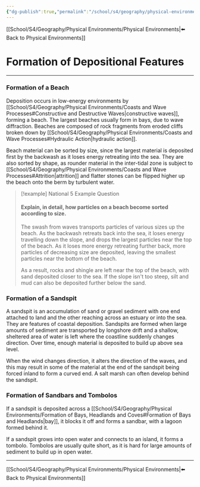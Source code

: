 ```yaml
---
{"dg-publish":true,"permalink":"/school/s4/geography/physical-environments/formation-of-depositional-features/","dgHomeLink":true,"dgPassFrontmatter":false}
---
```


[[School/S4/Geography/Physical Environments/Physical Environments|⬅️ Back to Physical Environments]]
# Formation of Depositional Features
---

### Formation of a Beach
Deposition occurs in low-energy environments by [[School/S4/Geography/Physical Environments/Coasts and Wave Processes#Constructive and Destructive Waves|constructive waves]], forming a beach. The largest beaches usually form in bays, due to wave diffraction. Beaches are composed of rock fragments from eroded cliffs broken down by [[School/S4/Geography/Physical Environments/Coasts and Wave Processes#Hydraulic Action|hydraulic action]].

Beach material can be sorted by size, since the largest material is deposited first by the backwash as it loses energy retreating into the sea. They are also sorted by shape, as rounder material in the inter-tidal zone is subject to [[School/S4/Geography/Physical Environments/Coasts and Wave Processes#Attrition|attrition]] and flatter stones can be flipped higher up the beach onto the berm by turbulent water.

> [!example] National 5 Example Question
> 
> #### Explain, in detail, how particles on a beach become sorted according to size.
> 
> The swash from waves transports particles of various sizes up the beach. As the backwash retreats back into the sea, it loses energy travelling down the slope, and drops the largest particles near the top of the beach. As it loses more energy retreating further back, more particles of decreasing size are deposited, leaving the smallest particles near the bottom of the beach.
> 
> As a result, rocks and shingle are left near the top of the beach, with sand deposited closer to the sea. If the slope isn't too steep, silt and mud can also be deposited further below the sand.

### Formation of a Sandspit
A sandspit is an accumulation of sand or gravel sediment with one end attached to land and the other reaching across an estuary or into the sea. They are features of coastal deposition. Sandspits are formed when large amounts of sediment are transported by longshore drift and a shallow, sheltered area of water is left where the coastline suddenly changes direction. Over time, enough material is deposited to build up above sea level.

When the wind changes direction, it alters the direction of the waves, and this may result in some of the material at the end of the sandspit being forced inland to form a curved end. A salt marsh can often develop behind the sandspit.

### Formation of Sandbars and Tombolos
If a sandspit is deposited across a [[School/S4/Geography/Physical Environments/Formation of Bays, Headlands and Coves#Formation of Bays and Headlands|bay]], it blocks it off and forms a sandbar, with a lagoon formed behind it.

If a sandspit grows into open water and connects to an island, it forms a tombolo. Tombolos are usually quite short, as it is hard for large amounts of sediment to build up in open water.

---
[[School/S4/Geography/Physical Environments/Physical Environments|⬅️ Back to Physical Environments]]
